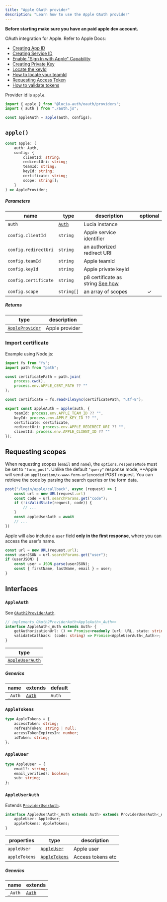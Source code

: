 ```yaml
---
title: "Apple OAuth provider"
description: "Learn how to use the Apple OAuth provider"
---
```


**Before starting make sure you have an paid apple dev account.**

OAuth integration for Apple. Refer to Apple Docs:

- [Creating App ID](https://developer.apple.com/help/account/manage-identifiers/register-an-app-id/)
- [Creating Service ID](https://developer.apple.com/help/account/manage-identifiers/register-a-services-id)
- [Enable "Sign In with Apple" Capability](https://developer.apple.com/help/account/manage-identifiers/enable-app-capabilities)
- [Creating Private Key](https://developer.apple.com/help/account/manage-keys/create-a-private-key)
- [Locate the keyId](https://developer.apple.com/help/account/manage-keys/get-a-key-identifier)
- [How to locate your teamId](https://developer.apple.com/help/account/manage-your-team/locate-your-team-id)
- [Requesting Access Token](https://developer.apple.com/documentation/sign_in_with_apple/request_an_authorization_to_the_sign_in_with_apple_server)
- [How to validate tokens](https://developer.apple.com/documentation/sign_in_with_apple/generate_and_validate_tokens)

Provider id is `apple`.

```ts
import { apple } from "@lucia-auth/oauth/providers";
import { auth } from "./auth.js";

const appleAuth = apple(auth, configs);
```

## `apple()`

```ts
const apple: (
	auth: Auth,
	config: {
		clientId: string;
		redirectUri: string;
		teamId: string;
		keyId: string;
		certificate: string;
		scope: string[];
	}
) => AppleProvider;
```

##### Parameters

| name                 | type                                       | description                                                    | optional |
| -------------------- | ------------------------------------------ | -------------------------------------------------------------- | :------: |
| `auth`               | [`Auth`](/reference/lucia/interfaces/auth) | Lucia instance                                                 |          |
| `config.clientId`    | `string`                                   | Apple service identifier                                       |          |
| `config.redirectUri` | `string`                                   | an authorized redirect URI                                     |          |
| `config.teamId`      | `string`                                   | Apple teamId                                                   |          |
| `config.keyId `      | `string`                                   | Apple private keyId                                            |          |
| `config.certificate` | `string`                                   | p8 certificate as string [See how](#how-to-import-certificate) |          |
| `config.scope`       | `string[]`                                 | an array of scopes                                             |    ✓     |

##### Returns

| type                              | description    |
| --------------------------------- | -------------- |
| [`AppleProvider`](#appleprovider) | Apple provider |

### Import certificate

Example using Node.js:

```ts
import fs from "fs";
import path from "path";

const certificatePath = path.join(
	process.cwd(),
	process.env.APPLE_CERT_PATH ?? ""
);

const certificate = fs.readFileSync(certificatePath, "utf-8");

export const appleAuth = apple(auth, {
	teamId: process.env.APPLE_TEAM_ID ?? "",
	keyId: process.env.APPLE_KEY_ID ?? "",
	certificate: certificate,
	redirectUri: process.env.APPLE_REDIRECT_URI ?? "",
	clientId: process.env.APPLE_CLIENT_ID ?? ""
});
```

## Requesting scopes

When requesting scopes (`email` and `name`), the `options.responseMode` must be set to `"form_post"`. Unlike the default `"query"` response mode, \*\*Apple will send an `application/x-www-form-urlencoded` POST request. You can retrieve the code by parsing the search queries or the form data.

```ts
post("/login/apple/callback", async (request) => {
	const url = new URL(request.url)
	const code = url.searchParams.get("code");
	if (!isValidState(request, code)) {
		// ...
	}
	const appleUserAuth = await
	// ...
})
```

Apple will also include a `user` field **only in the first response**, where you can access the user's name.

```ts
const url = new URL(request.url);
const userJSON = url.searchParams.get("user");
if (userJSON) {
	const user = JSON.parse(userJSON);
	const { firstName, lastName, email } = user;
}
```

## Interfaces

### `AppleAuth`

See [`OAuth2ProviderAuth`](/reference/oauth/interfaces/oauth2providerauth).

```ts
// implements OAuth2ProviderAuth<AppleAuth<_Auth>>
interface AppleAuth<_Auth extends Auth> {
	getAuthorizationUrl: () => Promise<readonly [url: URL, state: string]>;
	validateCallback: (code: string) => Promise<AppleUserAuth<_Auth>>;
}
```

| type                              |
| --------------------------------- |
| [`AppleUserAuth`](#appleuserauth) |

##### Generics

| name    | extends                                    | default |
| ------- | ------------------------------------------ | ------- |
| `_Auth` | [`Auth`](/reference/lucia/interfaces/auth) | `Auth`  |

### `AppleTokens`

```ts
type AppleTokens = {
	accessToken: string;
	refreshToken: string | null;
	accessTokenExpiresIn: number;
	idToken: string;
};
```

### `AppleUser`

```ts
type AppleUser = {
	email?: string;
	email_verified?: boolean;
	sub: string;
};
```

### `AppleUserAuth`

Extends [`ProviderUserAuth`](/reference/oauth/interfaces/provideruserauth).

```ts
interface AppleUserAuth<_Auth extends Auth> extends ProviderUserAuth<_Auth> {
	appleUser: AppleUser;
	appleTokens: AppleTokens;
}
```

| properties    | type                          | description       |
| ------------- | ----------------------------- | ----------------- |
| `appleUser`   | [`AppleUser`](#appleuser)     | Apple user        |
| `appleTokens` | [`AppleTokens`](#appletokens) | Access tokens etc |

##### Generics

| name    | extends                                    |
| ------- | ------------------------------------------ |
| `_Auth` | [`Auth`](/reference/lucia/interfaces/auth) |
